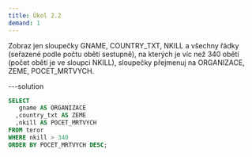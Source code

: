 ```yaml
---
title: Úkol 2.2
demand: 1
---
```


Zobraz jen sloupečky GNAME, COUNTRY_TXT, NKILL a všechny řádky (seřazené podle počtu obětí sestupně), na kterých je víc než 340 obětí (počet obětí je ve sloupci NKILL), sloupečky přejmenuj na ORGANIZACE, ZEME, POCET_MRTVYCH.

---solution

```sql
SELECT
   gname AS ORGANIZACE
  ,country_txt AS ZEME
  ,nkill AS POCET_MRTVYCH
FROM teror
WHERE nkill > 340
ORDER BY POCET_MRTVYCH DESC;
```
